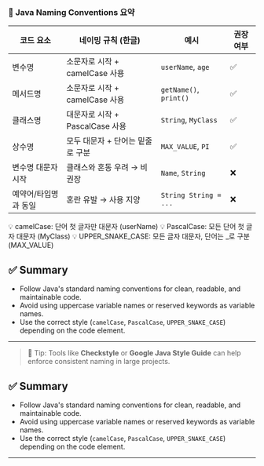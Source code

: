 ### 🧾 Java Naming Conventions 요약

| 코드 요소     | 네이밍 규칙 (한글)                     | 예시                   | 권장 여부 |
|---------------|------------------------------------------|------------------------|------------|
| 변수명        | 소문자로 시작 + camelCase 사용          | `userName`, `age`      | ✅        |
| 메서드명      | 소문자로 시작 + camelCase 사용          | `getName()`, `print()` | ✅        |
| 클래스명      | 대문자로 시작 + PascalCase 사용         | `String`, `MyClass`    | ✅        |
| 상수명        | 모두 대문자 + 단어는 밑줄로 구분        | `MAX_VALUE`, `PI`      | ✅        |
| 변수명 대문자 시작 | 클래스와 혼동 우려 → 비권장           | `Name`, `String`       | ❌        |
| 예약어/타입명과 동일 | 혼란 유발 → 사용 지양                  | `String String = ...`  | ❌        |

💡 camelCase: 단어 첫 글자만 대문자 (userName)
💡 PascalCase: 모든 단어 첫 글자 대문자 (MyClass)
💡 UPPER_SNAKE_CASE: 모든 글자 대문자, 단어는 _로 구분 (MAX_VALUE)

## ✅ Summary

- Follow Java's standard naming conventions for clean, readable, and maintainable code.
- Avoid using uppercase variable names or reserved keywords as variable names.
- Use the correct style (`camelCase`, `PascalCase`, `UPPER_SNAKE_CASE`) depending on the code element.

---

> 📎 Tip: Tools like **Checkstyle** or **Google Java Style Guide** can help enforce consistent naming in large projects.
## ✅ Summary

- Follow Java's standard naming conventions for clean, readable, and maintainable code.
- Avoid using uppercase variable names or reserved keywords as variable names.
- Use the correct style (`camelCase`, `PascalCase`, `UPPER_SNAKE_CASE`) depending on the code element.

---

